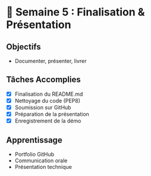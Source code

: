 # 📅 Semaine 5 : Finalisation & Présentation

## Objectifs
- Documenter, présenter, livrer

## Tâches Accomplies
- [x] Finalisation du README.md
- [x] Nettoyage du code (PEP8)
- [x] Soumission sur GitHub
- [x] Préparation de la présentation
- [x] Enregistrement de la démo

## Apprentissage
- Portfolio GitHub
- Communication orale
- Présentation technique
